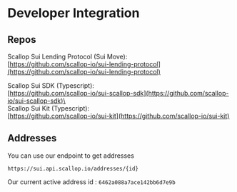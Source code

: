# Developer Integration

## Repos

Scallop Sui Lending Protocol (Sui Move):\
[https://github.com/scallop-io/sui-lending-protocol](https://github.com/scallop-io/sui-lending-protocol)

Scallop Sui SDK (Typescript):\
[https://github.com/scallop-io/sui-scallop-sdk](https://github.com/scallop-io/sui-scallop-sdk)\
\
Scallop Sui Kit (Typescript):\
[https://github.com/scallop-io/sui-kit](https://github.com/scallop-io/sui-kit)

## Addresses

You can use our endpoint to get addresses

```http
https://sui.api.scallop.io/addresses/{id}
```

Our current active address id : `6462a088a7ace142bb6d7e9b`



